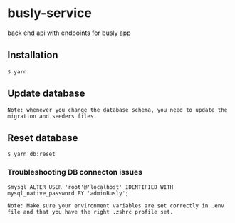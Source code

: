 # busly-service
back end api with endpoints for busly app

## Installation

    $ yarn

## Update database

    Note: whenever you change the database schema, you need to update the migration and seeders files.

## Reset database

    $ yarn db:reset

### Troubleshooting DB connecton issues

    $mysql ALTER USER 'root'@'localhost' IDENTIFIED WITH mysql_native_password BY 'adminBusly';

    Note: Make sure your environment variables are set correctly in .env file and that you have the right .zshrc profile set.
